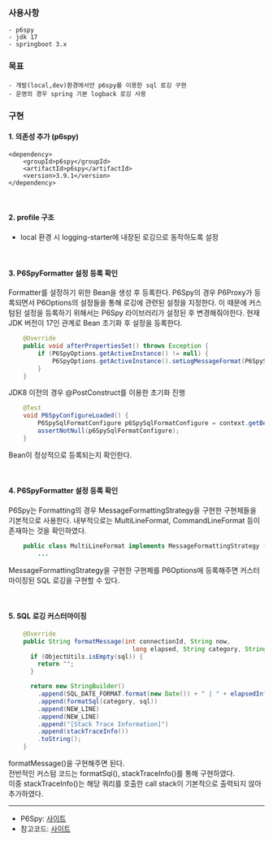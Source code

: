 ### 사용사항
    - p6spy
    - jdk 17
    - springboot 3.x

### 목표
    - 개발(local,dev)환경에서만 p6spy를 이용한 sql 로깅 구현
    - 운영의 경우 spring 기본 logback 로깅 사용

### 구현
#### 1. 의존성 추가 (p6spy)
    <dependency>
        <groupId>p6spy</groupId>
        <artifactId>p6spy</artifactId>
        <version>3.9.1</version>
    </dependency>
<br>

#### 2. profile 구조
 - local 환경 시 logging-starter에 내장된 로깅으로 동작하도록 설정

<br>

#### 3. P6SpyFormatter 설정 등록 확인
 Formatter를 설정하기 위한 Bean을 생성 후 등록한다.
P6Spy의 경우 P6Proxy가 등록되면서 P6Options의 설정들을 통해 로깅에 관련된 설정을 지정한다.
이 때문에 커스텀된 설정을 등록하기 위해서는 P6Spy 라이브러리가 설정된 후 변경해줘야한다.
현재 JDK 버전이 17인 관계로 Bean 초기화 후 설정을 등록한다.

```java
    @Override
    public void afterPropertiesSet() throws Exception {
        if (P6SpyOptions.getActiveInstance() != null) {
            P6SpyOptions.getActiveInstance().setLogMessageFormat(P6SpySqlFormatter.class.getName());
        }
    }
```

JDK8 이전의 경우 @PostConstruct를 이용한 초기화 진행

```java
    @Test
    void P6SpyConfigureLoaded() {
        P6SpySqlFormatConfigure p6SpySqlFormatConfigure = context.getBean(P6SpySqlFormatConfigure.class);
        assertNotNull(p6SpySqlFormatConfigure);
    }
```

Bean이 정상적으로 등록되는지 확인한다.


<br>

#### 4. P6SpyFormatter 설정 등록 확인
P6Spy는 Formatting의 경우 MessageFormattingStrategy을 구현한 구현체들을 기본적으로 사용한다.
내부적으로는 MultiLineFormat, CommandLineFormat 등이 존재하는 것을 확인하였다.

```java
    public class MultiLineFormat implements MessageFormattingStrategy { 
        ...
```

MessageFormattingStrategy을 구현한 구현체를 P6Options에 등록해주면 커스터마이징된 SQL 로깅을 구현할 수 있다.

<br>

#### 5. SQL 로깅 커스터마이징

```java
    @Override
    public String formatMessage(int connectionId, String now, 
                                  long elapsed, String category, String prepared, String sql, String url) {
      if (ObjectUtils.isEmpty(sql)) {
        return "";
      }

      return new StringBuilder()
        .append(SQL_DATE_FORMAT.format(new Date()) + " | " + elapsedInfo(elapsed))
        .append(formatSql(category, sql))
        .append(NEW_LINE)
        .append(NEW_LINE)
        .append("[Stack Trace Information]")
        .append(stackTraceInfo())
        .toString();
    }
```

formatMessage()을 구현해주면 된다.<br>
전반적인 커스텀 코드는 formatSql(), stackTraceInfo()를 통해 구현하였다.<br>
이중 stackTraceInfo()는 해당 쿼리를 호출한 call stack이 기본적으로 출력되지 않아 추가하였다.<br>

------
- P6Spy: [사이트](https://github.com/p6spy)
- 참고코드: [사이트](https://www.tabnine.com/code/java/methods/com.p6spy.engine.spy.appender.MessageFormattingStrategy/formatMessage)
